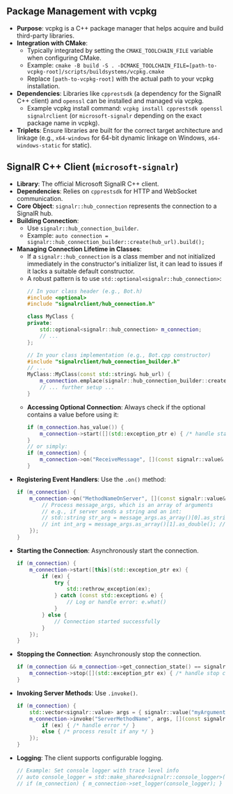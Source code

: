 ## Package Management with vcpkg

-   **Purpose**: vcpkg is a C++ package manager that helps acquire and build third-party libraries.
-   **Integration with CMake**: 
    -   Typically integrated by setting the `CMAKE_TOOLCHAIN_FILE` variable when configuring CMake.
    -   Example: `cmake -B build -S . -DCMAKE_TOOLCHAIN_FILE=[path-to-vcpkg-root]/scripts/buildsystems/vcpkg.cmake`
    -   Replace `[path-to-vcpkg-root]` with the actual path to your vcpkg installation.
-   **Dependencies**: Libraries like `cpprestsdk` (a dependency for the SignalR C++ client) and `openssl` can be installed and managed via vcpkg.
    -   Example vcpkg install command: `vcpkg install cpprestsdk openssl signalrclient` (or `microsoft-signalr` depending on the exact package name in vcpkg).
-   **Triplets**: Ensure libraries are built for the correct target architecture and linkage (e.g., `x64-windows` for 64-bit dynamic linkage on Windows, `x64-windows-static` for static).

## SignalR C++ Client (`microsoft-signalr`)

-   **Library**: The official Microsoft SignalR C++ client.
-   **Dependencies**: Relies on `cpprestsdk` for HTTP and WebSocket communication.
-   **Core Object**: `signalr::hub_connection` represents the connection to a SignalR hub.
-   **Building Connection**:
    -   Use `signalr::hub_connection_builder`.
    -   Example: `auto connection = signalr::hub_connection_builder::create(hub_url).build();`
-   **Managing Connection Lifetime in Classes**:
    -   If a `signalr::hub_connection` is a class member and not initialized immediately in the constructor's initializer list, it can lead to issues if it lacks a suitable default constructor.
    -   A robust pattern is to use `std::optional<signalr::hub_connection>`:
        ```cpp
        // In your class header (e.g., Bot.h)
        #include <optional>
        #include "signalrclient/hub_connection.h"

        class MyClass {
        private:
            std::optional<signalr::hub_connection> m_connection;
            // ...
        };
        ```
        ```cpp
        // In your class implementation (e.g., Bot.cpp constructor)
        #include "signalrclient/hub_connection_builder.h"
        // ...
        MyClass::MyClass(const std::string& hub_url) {
            m_connection.emplace(signalr::hub_connection_builder::create(hub_url).build());
            // ... further setup ...
        }
        ```
    -   **Accessing Optional Connection**: Always check if the optional contains a value before using it:
        ```cpp
        if (m_connection.has_value()) {
            m_connection->start([](std::exception_ptr e) { /* handle start completion */ });
        }
        // or simply:
        if (m_connection) {
            m_connection->on("ReceiveMessage", [](const signalr::value& m) { /* handle message */ });
        }
        ```
-   **Registering Event Handlers**: Use the `.on()` method:
    ```cpp
    if (m_connection) {
        m_connection->on("MethodNameOnServer", [](const signalr::value& message_args) {
            // Process message_args, which is an array of arguments
            // e.g., if server sends a string and an int:
            // std::string str_arg = message_args.as_array()[0].as_string();
            // int int_arg = message_args.as_array()[1].as_double(); // SignalR often sends numbers as doubles
        });
    }
    ```
-   **Starting the Connection**: Asynchronously start the connection.
    ```cpp
    if (m_connection) {
        m_connection->start([this](std::exception_ptr ex) {
            if (ex) {
                try {
                    std::rethrow_exception(ex);
                } catch (const std::exception& e) {
                    // Log or handle error: e.what()
                }
            } else {
                // Connection started successfully
            }
        });
    }
    ```
-   **Stopping the Connection**: Asynchronously stop the connection.
    ```cpp
    if (m_connection && m_connection->get_connection_state() == signalr::connection_state::connected) {
        m_connection->stop([](std::exception_ptr ex) { /* handle stop completion */ });
    }
    ```
-   **Invoking Server Methods**: Use `.invoke()`.
    ```cpp
    if (m_connection) {
        std::vector<signalr::value> args = { signalr::value("myArgument") };
        m_connection->invoke("ServerMethodName", args, [](const signalr::value& result, std::exception_ptr ex) {
            if (ex) { /* handle error */ }
            else { /* process result if any */ }
        });
    }
    ```
-   **Logging**: The client supports configurable logging.
    ```cpp
    // Example: Set console logger with trace level info
    // auto console_logger = std::make_shared<signalr::console_logger>(signalr::trace_level::info);
    // if (m_connection) { m_connection->set_logger(console_logger); }
    ```
